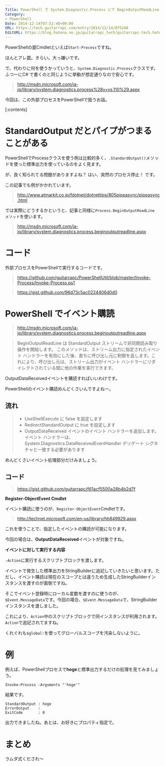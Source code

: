 ```yaml
---
Title: PowerShell で System.Diagnostic.Process にて BeginOutputReadLine() を使う
Category:
- PowerShell
Date: 2014-12-14T07:52:48+09:00
URL: https://tech.guitarrapc.com/entry/2014/12/14/075248
EditURL: https://blog.hatena.ne.jp/guitarrapc_tech/guitarrapc-tech.hatenablog.com/atom/entry/8454420450077018485
---
```


PowerShellの罠Cmdletといえば`Start-Process`ですね。

ほんとアレ罠。きらい。大っ嫌いです。

で、代わりに何を使うかっていうと、`System.Diagnostic.Process`クラスです。ふつーにC# で書くのと同じように挙動が想定通りなので安心です。

> http://msdn.microsoft.com/ja-jp/library/system.diagnostics.process%28v=vs.110%29.aspx

今回は、この外部プロセスをPowerShellで扱うお話。


[:contents]

# StandardOutput だとパイプがつまることがある

PowerShellでProcessクラスを使う例は比較的多く、`.StandardOutput()`メソッドを使った標準出力を使っているのをよく見ます。

が、良く知られてる問題がありますよね？ はい、突然のプロセス停止！ です。

この記事でも例がかかれています。

> http://www.atmarkit.co.jp/fdotnet/dotnettips/805pipeasync/pipeasync.html

では実際にどうするかというと、記事と同様に`Process.BeginOutputReadLine メソッド`を使います。

> http://msdn.microsoft.com/ja-jp/library/system.diagnostics.process.beginoutputreadline.aspx

# コード

外部プロセスをPowerShellで実行するコードです。

> https://github.com/guitarrapc/PowerShellUtil/blob/master/Invoke-Process/Invoke-Process.ps1

> https://gist.github.com/96d73c5ac0224406d0d0


# PowerShell でイベント購読

> http://msdn.microsoft.com/ja-jp/library/system.diagnostics.process.beginoutputreadline.aspx

> BeginOutputReadLine は StandardOutput ストリームで非同期読み取り操作を開始します。 このメソッドは、ストリーム出力に指定されたイベント ハンドラーを有効にした後、直ちに呼び出し元に制御を返します。これにより、呼び出し元は、ストリーム出力がイベント ハンドラーにリダイレクトされている間に他の作業を実行できます。

OutputDataReceivedイベントを購読すればいいわけです。

PowerShellのイベント購読めんどくさいんですよねー。

## 流れ

> - UseShellExecute に false を設定します
> - RedirectStandardOutput に true を設定します
> - OutputDataReceived イベントのイベント ハンドラーを追加します。 イベント ハンドラーは、System.Diagnostics.DataReceivedEventHandler デリゲート シグネチャと一致する必要があります

めんどくさいイベント処理部分だけみましょう。

## コード

> https://gist.github.com/guitarrapc/f61acf5500a28b4b2d7f

**Register-ObjectEvent Cmdlet**

イベント購読に使うのが、`Register-ObjectEvent`Cmdletです。

> http://technet.microsoft.com/en-us/library/hh849929.aspx

これを使うことで、指定したイベントの購読が可能になります。

今回の場合は、**OutputDataReceived**イベントが対象ですね。

**イベントに対して実行する内容**

`-Action`に実行するスクリプトブロックを渡します。

イベントで発生した標準出力をStringBuilderに追記していきたいと思います。ただし、イベント購読は現在のスコープとは違うため生成したStringBuilderインスタンスを渡すのが面倒ですね。

そこでイベント登録時にローカル変数を渡すのに使うのが、`$Event.MessageData`です。今回の場合、`$Event.MessageData`で、StringBuilderインスタンスを渡しました。

これにより、`Action`中のスクリプトブロックで同インスタンスが利用されます。`Action`で追記されてますね。

くれぐれも`$global:`を使ってグローバルスコープを汚染しないように。

# 例

例えば、PowerShellプロセスで**hoge**と標準出力するだけの処理を見てみましょう。

```
Invoke-Process -Arguments "'hoge'"
```

結果です。


```
StandardOutput : hoge
ErrorOutput    :
ExitCode       : 0
```

出力できましたね。あとは、お好きにプロパティ指定で。

# まとめ

ラムダ式くだされ～
